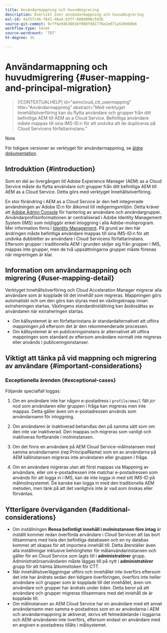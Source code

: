 ```yaml
---
title: Användarmappning och huvudmigrering
description: Översikt över användarmappning och huvudmigrering
exl-id: 4a35fc46-f641-46a4-b3ff-080d090c593b
source-git-commit: 9cff6e94b38016f008fd8177be2e071a530d80b6
workflow-type: tm+mt
source-wordcount: '757'
ht-degree: 3%

---
```


# Användarmappning och huvudmigrering {#user-mapping-and-principal-migration}

>[!CONTEXTUALHELP]
>id="aemcloud_ctt_usermapping"
>title="Användarmappning"
>abstract="Med verktyget Innehållsöverföring kan du flytta användare och grupper från ditt befintliga AEM till AEM as a Cloud Service. Befintliga användare måste mappas till sina IMS-ID:n för att undvika att de dupliceras på Cloud Servicens författarinstans."

>[!NOTE]
>För tidigare versioner av verktyget för användarmappning, se [äldre dokumentation](/help/journey-migration/content-transfer-tool/user-mapping-tool-legacy/considerations-user-mapping-tool-legacy.md).

## Introduktion {#introduction}

Som en del av övergången till Adobe Experience Manager (AEM) as a Cloud Service måste du flytta användare och grupper från ditt befintliga AEM till AEM as a Cloud Service. Detta görs med verktyget Innehållsöverföring.

En stor förändring i AEM as a Cloud Service är den helt integrerade användningen av Adobe ID:n för åtkomst till redigeringsmiljön. Detta kräver att [Adobe Admin Console](https://helpx.adobe.com/enterprise/using/admin-console.html) för hantering av användare och användargrupper. Användarprofilsinformationen är centraliserad i Adobe Identity Management System (IMS) som möjliggör enkel inloggning i alla Adobe-molnprogram. Mer information finns i [Identity Management](https://experienceleague.adobe.com/docs/experience-manager-cloud-service/overview/what-is-new-and-different.html#identity-management). På grund av den här ändringen måste befintliga användare mappas till sina IMS-ID:n för att undvika dubbletter av användare i Cloud Servicens författarinstans. Eftersom grupper i traditionella AEM i grunden skiljer sig från grupper i IMS, mappas inte grupper, men de två uppsättningarna grupper måste förenas när migreringen är klar.

## Information om användarmappning och migrering {#user-mapping-detail}

Verktyget Innehållsöverföring och Cloud Acceleration Manager migrerar alla användare som är kopplade till det innehåll som migreras. Mappningen görs automatiskt och om den görs kan styras med en växlingsknapp innan extraheringen startas. Växlingens standardinställning kan åsidosättas av användaren när extraheringen startas.

* Om källsystemet är en författarinstans är standardalternativet att utföra mappningen _på_ eftersom det är den rekommenderade processen.
* Om källsystemet är en publiceringsinstans är alternativet att utföra mappningen som standard _av_ eftersom användare normalt inte migreras eller används i publiceringsinstanser.

## Viktigt att tänka på vid mappning och migrering av användare {#important-considerations}


### Exceptionella ärenden {#exceptional-cases}

Följande specialfall loggas:

1. Om en användare inte har någon e-postadress i `profile/email` fält *jcr* nod som användaren eller gruppen i fråga kan migreras men inte mappas. Detta gäller även om e-postadressen används som användarnamn för inloggning.

1. Om användaren är inaktiverad behandlas den på samma sätt som om den inte var inaktiverad. Den mappas och migreras som vanligt och inaktiveras fortfarande i molninstansen.

1. Om det finns en användare på AEM Cloud Service-målinstansen med samma användarnamn (rep:PrincipalName) som en av användarna på AEM källinstansen migreras inte användaren eller gruppen i fråga.

1. Om en användare migreras utan att först mappas via Mappning av användare, eller om e-postadressen inte matchar e-postadressen som används för att logga in i IMS, kan de inte logga in med sitt IMS-ID på målmolnsystemet. De kanske kan logga in med den traditionella AEM metoden, men tänk på att det vanligtvis inte är vad som önskas eller förväntas.


## Ytterligare överväganden {#additional-considerations}

* Om inställningen **Rensa befintligt innehåll i molninstansen före intag** är inställt kommer redan överförda användare i Cloud Servicen att tas bort tillsammans med hela den befintliga databasen och en ny databas kommer att skapas för att importera innehåll till. Detta återställer även alla inställningar inklusive behörigheter för målanvändarinstansen och gäller för en Cloud Service som lagts till i **administratörer** grupp. Administratörsanvändaren måste läggas till på nytt i **administratörer** grupp för att hämta åtkomsttoken för CTT.
* När innehållsöverläggningar utförs och innehållet inte överförs eftersom det inte har ändrats sedan den tidigare överföringen, överförs inte heller användare och grupper som är kopplade till det innehållet, även om användare och grupper har ändrats under tiden. Detta beror på att användare och grupper migreras tillsammans med det innehåll de är kopplade till.
* Om målinstansen av AEM Cloud Service har en användare med ett annat användarnamn men samma e-postadress som en av användarna i AEM och användarmappning är aktiverat, skrivs ett felmeddelande i loggarna och AEM-användaren inte överförs, eftersom endast en användare med en angiven e-postadress tillåts i målsystemet.
